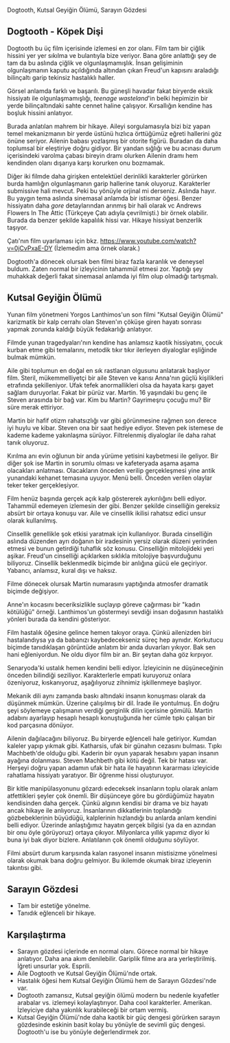 

Dogtooth, Kutsal Geyiğin Ölümü, Sarayın Gözdesi

## Dogtooth - Köpek Dişi

Dogtooth bu üç film içerisinde izlemesi en zor olanı. Film tam bir çiğlik hissini yer yer sıkılma ve bulantıyla bize veriyor. Bana göre anlattığı şey de tam da bu aslında çiğlik ve olgunlaşmamışlık. İnsan gelişiminin olgunlaşmanın kaputu açıldığında altından çıkan  Freud'un kapısını araladığı bilinçaltı garip tekinsiz hastalıklı haller. 

Görsel anlamda farklı ve başarılı. Bu güneşli havadar fakat biryerde eksik hissiyatı ile olgunlaşmamışlığı, *teenage wasteland*'in belki hepimizin bir yerde bilinçaltındaki sahte cennet haline çalışıyor. Kırsallığın kendine has boşluk hissini anlatıyor.

Burada anlatılan mahrem bir hikaye. Aileyi sorgulamasıyla bizi biz yapan temel mekanizmanın bir yerde üstünü hızlıca örttüğümüz eğreti hallerini göz önüne seriyor. Ailenin babası yozlaşmış bir otorite figürü. Buradan da daha toplumsal bir eleştiriye doğru gidiyor. Bir yandan sığlığı ve bu acınası durum içerisindeki varolma çabası bireyin dramı olurken Ailenin dramı hem kendinden olanı dışarıya karşı korurken onu bozmamak. 

Diğer iki filmde daha girişken entelektüel derinlikli karakterler görürken burda hamlığın olgunlaşmanın garip hallerine tanık oluyoruz. Karakterler submissive hali mevcut. Peki bu yönüyle orjinal mi derseniz. Aslında hayır. Bu yaygın tema aslında sinemasal anlamda bir istismar öğesi. Benzer hissiyatın daha *gore* detaylarından arınmış bir hali olarak vc Andrews Flowers In The Attic (Türkçeye Çatı adıyla çevrilmişti.) bir örnek olabilir. Burada da benzer şekilde kapalılık hissi var. Hikaye hissiyat benzerlik taşıyor. 

Çatı'nın film uyarlaması için bkz. https://www.youtube.com/watch?v=0jCvPxaE-DY (İzlemedim ama örnek olarak.)

Dogtooth'a dönecek olursak ben filmi biraz fazla karanlık ve deneysel buldum. Zaten normal bir izleyicinin tahammül etmesi zor. Yaptığı şey muhakkak değerli fakat sinemasal anlamda iyi film olup olmadığı tartışmalı.

## Kutsal Geyiğin Ölümü

Yunan film yönetmeni Yorgos Lanthimos'un son filmi "Kutsal Geyiğin Ölümü" karizmatik bir kalp cerrahı olan Steven'ın çöküşe giren hayatı sonrası yapmak zorunda kaldığı büyük fedakarlığı anlatıyor.

Filmde yunan tragedyaları'nın kendine has anlamsız kaotik hissiyatını, çocuk kurban etme gibi temalarını, metodik tıkır tıkır ilerleyen diyaloglar eşliğinde bulmak mümkün.

Aile gibi toplumun en doğal en sık rastlanan olgusunu anlatarak başlıyor film. Steril, mükemmelliyetçi bir aile Steven ve karısı Anna'nın güçlü kişilikleri etrafında şekilleniyor. Ufak tefek anormallikleri olsa da hayata karşı gayet sağlam duruyorlar. Fakat bir pürüz var. Martin. 16 yaşındaki bu genç ile Steven arasında bir bağ var. Kim bu Martin? Gayrimeşru çocuğu mu? Bir süre merak ettiriyor.

Martin bir hafif otizm rahatsızlığı var gibi görünmesine rağmen son derece iyi huylu ve kibar. Steven ona bir saat hediye ediyor. Steven pek istemese de kademe
kademe yakınlaşma sürüyor. Filtrelenmiş diyaloglar ile daha rahat tanık oluyoruz.

Kırılma anı evin oğlunun bir anda yürüme yetisini kaybetmesi ile geliyor. Bir diğer şok ise Martin in sorumlu olması ve kafeteryada aşama aşama olacakları anlatması. Olacakların önceden verilip gerçekleşmesi yine antik yunandaki kehanet temasına uyuyor. Menü belli. Önceden verilen olaylar teker teker gerçekleşiyor.

Film henüz başında gerçek açık kalp göstererek aykırılığını belli ediyor. Tahammül edemeyen izlemesin der gibi. Benzer şekilde cinselliğin gereksiz absürt bir
ortaya konuşu var. Aile ve cinsellik ikilisi rahatsız edici unsur olarak kullanılmış.

Cinsellik genellikle şok etkisi yaratmak için kullanılıyor. Burada cinselliğin aslında düzenden ayrı doğanın bir iradesinin yersiz olarak düzeni yerinden etmesi ve bunun getirdiği tuhaflık söz konusu. Cinselliğin mitolojideki yeri aşikar. Freud'un cinselliği açıklarken sıklıkla mitolojiye başvurduğunu biliyoruz. Cinsellik beklenmedik biçimde bir anlığına gücü ele geçiriyor. Yabancı, anlamsız, kural dışı ve haksız.

Filme dönecek olursak Martin numarasını yaptığında atmosfer dramatik biçimde değişiyor.

Anne'ın kocasını beceriksizlikle suçlayıp göreve çağırması bir "kadın kötülüğü" örneği. Lanthimos'un göstermeyi sevdiği insan doğasının hastalıklı yönleri burada da kendini gösteriyor.

Film hastalık öğesine gelince hemen takıyor oraya. Çünkü ailenizden biri hastalandıysa ya da babanızı kaybedecekseniz süreç hep aynıdır. Korkutucu biçimde tanıdıklaşan görüntüde anlatım bir anda duvarları yıkıyor. Bak sen hani eğleniyordun. Ne oldu diyor film bir an. Bir şeytan daha göz kırpıyor.

Senaryoda'ki ustalık hemen kendini belli ediyor. İzleyicinin ne düşüneceğinin önceden bilindiği seziliyor. Karakterlerle empati kuruyoruz onlara özeniyoruz, kıskanıyoruz, aşağılıyoruz zihnimiz işkillenmeye başlıyor.

Mekanik dili aynı zamanda baskı altındaki insanın konuşması olarak da düşünmek mümkün. Üzerine çalışılmış bir dil. İrade ile yontulmuş. En doğru şeyi söylemeye çalışmanın verdiği gerginlik dilin içerisine gömülü. Martin adabını ayarlayıp hesaplı hesaplı konuştuğunda her cümle tıpkı çalışan bir kod parçasına dönüyor.

Ailenin dağılacağını biliyoruz. Bu biryerde eğlenceli hale getiriyor. Kumdan kaleler yapıp yıkmak gibi. Katharsis, ufak bir günahın cezasını bulması. Tıpkı Machbeth'de olduğu gibi. Kaderin bir oyun yaparak hesabını yapan insanın ayağına dolanması. Steven Machbeth gibi kötü değil. Tek bir hatası var. Herşeyi doğru yapan adamın ufak bir hata ile hayatının kararması izleyicide rahatlama hissiyatı yaratıyor. Bir öğrenme hissi oluşturuyor.

Bir kitle manipülasyonunu gözardı edeceksek insanların toplu olarak anlam atfettikleri şeyler çok önemli. Bir düşünceye göre bu gördüğümüz hayatın kendisinden daha gerçek. Çünkü algının kendisi bir drama ve biz hayatı ancak hikaye ile anlıyoruz. İnsanlarının dikkatlerinin toplandığı gözbebeklerinin büyüdüğü, kalplerinin hızlandığı bu anlarda anlam kendini belli ediyor. Üzerinde anlaştığımız hayatın gerçek bilgisi (ya da en azından bir onu öyle görüyoruz) ortaya çıkıyor. Milyonlarca yıllık yapımız diyor ki buna iyi bak diyor bizlere. Anlatılanın çok önemli olduğunu söylüyor.

Filmi absürt durum karşısında kalan rasyonel insanın mistisizme yönelmesi olarak okumak bana doğru gelmiyor. Bu ikilemde okumak biraz izleyenin takıntısı gibi.


## Sarayın Gözdesi

* Tam bir estetiğe yönelme.
* Tanıdık eğlenceli bir hikaye.

## Karşılaştırma

* Sarayın gözdesi içlerinde en normal olanı. Görece normal bir hikaye anlatıyor. Daha ana akım denilebilir. Gariplik filme ara ara yerleştirilmiş. İğreti unsurlar yok. Esprili.
* Aile Dogtooth ve Kutsal Geyiğin Ölümü'nde ortak.
* Hastalık öğesi hem Kutsal Geyiğin Ölümü hem de Sarayın Gözdesi'nde var.
* Dogtooth zamansız, Kutsal geyiğin ölümü modern bu nedenle kıyafetler arabalar vs. izlemeyi kolaylaştırıyor. Daha cool karakterler. Amerikan. İzleyiciye daha yakınlık kurabileceği bir ortam vermiş.
* Kutsal Geyiğin Ölümü'nde daha kaotik bir güç dengesi görürken sarayın gözdesinde eskinin basit kolay bu yönüyle de sevimli güç dengesi. Dogtooth'u ise bu yönüyle değerlendirmek zor.
